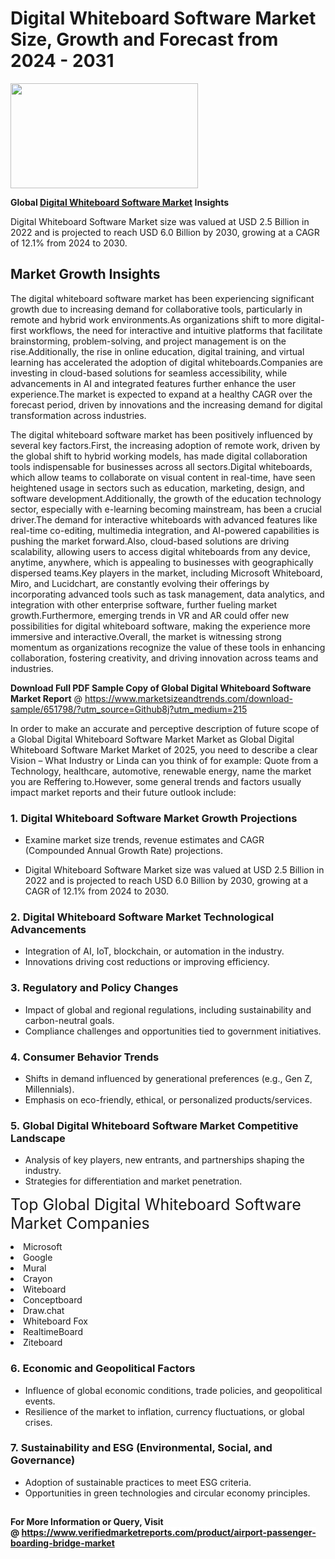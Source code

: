 <H1>Digital Whiteboard Software Market Size, Growth and Forecast from 2024 - 2031</H1><img class="aligncenter size-medium wp-image-584254" src="https://thirdeyenews.in/wp-content/uploads/2024/09/Global-Market-Research-300x168.jpeg" alt="" width="300" height="168" /><p><strong>Global&nbsp;<a href="https://www.marketsizeandtrends.com/download-sample/651798/?utm_source=Github8j?utm_medium=215">Digital Whiteboard Software Market</a> Insights</strong></p><p>Digital Whiteboard Software Market size was valued at USD 2.5 Billion in 2022 and is projected to reach USD 6.0 Billion by 2030, growing at a CAGR of 12.1% from 2024 to 2030.</p><p><h2>Market Growth Insights</h2> The digital whiteboard software market has been experiencing significant growth due to increasing demand for collaborative tools, particularly in remote and hybrid work environments.As organizations shift to more digital-first workflows, the need for interactive and intuitive platforms that facilitate brainstorming, problem-solving, and project management is on the rise.Additionally, the rise in online education, digital training, and virtual learning has accelerated the adoption of digital whiteboards.Companies are investing in cloud-based solutions for seamless accessibility, while advancements in AI and integrated features further enhance the user experience.The market is expected to expand at a healthy CAGR over the forecast period, driven by innovations and the increasing demand for digital transformation across industries.<p>The digital whiteboard software market has been positively influenced by several key factors.First, the increasing adoption of remote work, driven by the global shift to hybrid working models, has made digital collaboration tools indispensable for businesses across all sectors.Digital whiteboards, which allow teams to collaborate on visual content in real-time, have seen heightened usage in sectors such as education, marketing, design, and software development.Additionally, the growth of the education technology sector, especially with e-learning becoming mainstream, has been a crucial driver.The demand for interactive whiteboards with advanced features like real-time co-editing, multimedia integration, and AI-powered capabilities is pushing the market forward.Also, cloud-based solutions are driving scalability, allowing users to access digital whiteboards from any device, anytime, anywhere, which is appealing to businesses with geographically dispersed teams.Key players in the market, including Microsoft Whiteboard, Miro, and Lucidchart, are constantly evolving their offerings by incorporating advanced tools such as task management, data analytics, and integration with other enterprise software, further fueling market growth.Furthermore, emerging trends in VR and AR could offer new possibilities for digital whiteboard software, making the experience more immersive and interactive.Overall, the market is witnessing strong momentum as organizations recognize the value of these tools in enhancing collaboration, fostering creativity, and driving innovation across teams and industries.<p><span class=""><strong>Download Full PDF Sample Copy of Global Digital Whiteboard Software Market Report</strong> @ <a href="https://www.marketsizeandtrends.com/download-sample/651798/?utm_source=Github8j?utm_medium=215" target="_blank">https://www.marketsizeandtrends.com/download-sample/651798/?utm_source=Github8j?utm_medium=215</a></span></p><p>In order to make an accurate and perceptive description of future scope of a Global&nbsp;Digital Whiteboard Software Market Market as Global&nbsp;Digital Whiteboard Software Market Market of 2025, you need to describe a clear Vision &ndash; What Industry or Linda can you think of for example: Quote from a Technology, healthcare, automotive, renewable energy, name the market you are Reffering to.However, some general trends and factors usually impact market reports and their future outlook include:</p><h3>1.&nbsp;<strong>Digital Whiteboard Software Market Growth Projections</strong></h3><ul><li>Examine market size trends, revenue estimates and CAGR (Compounded Annual Growth Rate) projections.</li><li><p>Digital Whiteboard Software Market size was valued at USD 2.5 Billion in 2022 and is projected to reach USD 6.0 Billion by 2030, growing at a CAGR of 12.1% from 2024 to 2030.</p></li></ul><h3>2.&nbsp;<strong>Digital Whiteboard Software Market Technological Advancements</strong></h3><ul><li>Integration of AI, IoT, blockchain, or automation in the industry.</li><li>Innovations driving cost reductions or improving efficiency.</li></ul><h3>3.&nbsp;<strong>Regulatory and Policy Changes</strong></h3><ul><li>Impact of global and regional regulations, including sustainability and carbon-neutral goals.</li><li>Compliance challenges and opportunities tied to government initiatives.</li></ul><h3>4.&nbsp;<strong>Consumer Behavior Trends</strong></h3><ul><li>Shifts in demand influenced by generational preferences (e.g., Gen Z, Millennials).</li><li>Emphasis on eco-friendly, ethical, or personalized products/services.</li></ul><h3>5.&nbsp;<strong>Global Digital Whiteboard Software Market Competitive Landscape</strong></h3><ul><li>Analysis of key players, new entrants, and partnerships shaping the industry.</li><li>Strategies for differentiation and market penetration.</li></ul><p data-pm-slice="1 1 []"><span style="color: inherit; font-family: inherit; font-size: 25px;">Top Global Digital Whiteboard Software Market Companies</span></p><div class="" data-test-id=""><p><li>Microsoft</li><li> Google</li><li> Mural</li><li> Crayon</li><li> Witeboard</li><li> Conceptboard</li><li> Draw.chat</li><li> Whiteboard Fox</li><li> RealtimeBoard</li><li> Ziteboard</li></p></div><h3>6.&nbsp;<strong>Economic and Geopolitical Factors</strong></h3><ul><li>Influence of global economic conditions, trade policies, and geopolitical events.</li><li>Resilience of the market to inflation, currency fluctuations, or global crises.</li></ul><h3>7.&nbsp;<strong>Sustainability and ESG (Environmental, Social, and Governance)</strong></h3><ul><li>Adoption of sustainable practices to meet ESG criteria.</li><li>Opportunities in green technologies and circular economy principles.</li></ul><h2><strong style="font-size: 14px;">For More Information or Query, Visit @&nbsp;</strong><a style="background-color: #ffffff; font-size: 14px;" href="https://www.marketsizeandtrends.com/report/digital-whiteboard-software-market/" target="_blank">https://www.verifiedmarketreports.com/product/airport-passenger-boarding-bridge-market</a></h2>